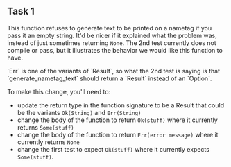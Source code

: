 ## Task 1

This function refuses to generate text to be printed on a nametag if you pass it an empty string.
It'd be nicer if it explained what the problem was, instead of just sometimes returning `None`.
The 2nd test currently does not compile or pass, but it illustrates the behavior we would like this function to have.

<div class="hint">
  `Err` is one of the variants of `Result`, so what the 2nd test is saying is that `generate_nametag_text` should return a `Result` instead of an `Option`.

  To make this change, you'll need to:
  - update the return type in the function signature to be a Result that could be the variants `Ok(String)` and `Err(String)`
  - change the body of the function to return `Ok(stuff)` where it currently returns `Some(stuff)`
  - change the body of the function to return `Err(error message)` where it currently returns `None`
  - change the first test to expect `Ok(stuff)` where it currently expects `Some(stuff)`.
</div>
